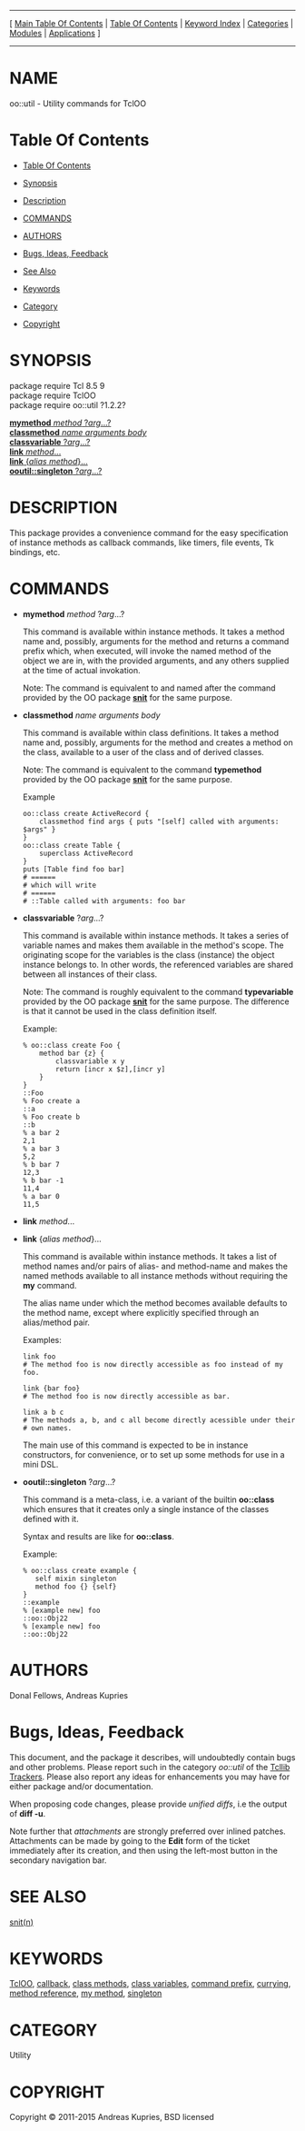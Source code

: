 
[//000000001]: # (oo::util \- Utility commands for TclOO)
[//000000002]: # (Generated from file 'meta\.man' by tcllib/doctools with format 'markdown')
[//000000003]: # (Copyright &copy; 2011\-2015 Andreas Kupries, BSD licensed)
[//000000004]: # (oo::util\(n\) 1\.2\.2 tcllib "Utility commands for TclOO")

<hr> [ <a href="../../../../toc.md">Main Table Of Contents</a> &#124; <a
href="../../../toc.md">Table Of Contents</a> &#124; <a
href="../../../../index.md">Keyword Index</a> &#124; <a
href="../../../../toc0.md">Categories</a> &#124; <a
href="../../../../toc1.md">Modules</a> &#124; <a
href="../../../../toc2.md">Applications</a> ] <hr>

# NAME

oo::util \- Utility commands for TclOO

# <a name='toc'></a>Table Of Contents

  - [Table Of Contents](#toc)

  - [Synopsis](#synopsis)

  - [Description](#section1)

  - [COMMANDS](#section2)

  - [AUTHORS](#section3)

  - [Bugs, Ideas, Feedback](#section4)

  - [See Also](#seealso)

  - [Keywords](#keywords)

  - [Category](#category)

  - [Copyright](#copyright)

# <a name='synopsis'></a>SYNOPSIS

package require Tcl 8\.5 9  
package require TclOO  
package require oo::util ?1\.2\.2?  

[__mymethod__ *method* ?*arg*\.\.\.?](#1)  
[__classmethod__ *name* *arguments* *body*](#2)  
[__classvariable__ ?*arg*\.\.\.?](#3)  
[__link__ *method*\.\.\.](#4)  
[__link__ \{*alias* *method*\}\.\.\.](#5)  
[__ooutil::singleton__ ?*arg*\.\.\.?](#6)  

# <a name='description'></a>DESCRIPTION

This package provides a convenience command for the easy specification of
instance methods as callback commands, like timers, file events, Tk bindings,
etc\.

# <a name='section2'></a>COMMANDS

  - <a name='1'></a>__mymethod__ *method* ?*arg*\.\.\.?

    This command is available within instance methods\. It takes a method name
    and, possibly, arguments for the method and returns a command prefix which,
    when executed, will invoke the named method of the object we are in, with
    the provided arguments, and any others supplied at the time of actual
    invokation\.

    Note: The command is equivalent to and named after the command provided by
    the OO package __[snit](\.\./snit/snit\.md)__ for the same purpose\.

  - <a name='2'></a>__classmethod__ *name* *arguments* *body*

    This command is available within class definitions\. It takes a method name
    and, possibly, arguments for the method and creates a method on the class,
    available to a user of the class and of derived classes\.

    Note: The command is equivalent to the command __typemethod__ provided
    by the OO package __[snit](\.\./snit/snit\.md)__ for the same purpose\.

    Example

        oo::class create ActiveRecord {
            classmethod find args { puts "[self] called with arguments: $args" }
        }
        oo::class create Table {
            superclass ActiveRecord
        }
        puts [Table find foo bar]
        # ======
        # which will write
        # ======
        # ::Table called with arguments: foo bar

  - <a name='3'></a>__classvariable__ ?*arg*\.\.\.?

    This command is available within instance methods\. It takes a series of
    variable names and makes them available in the method's scope\. The
    originating scope for the variables is the class \(instance\) the object
    instance belongs to\. In other words, the referenced variables are shared
    between all instances of their class\.

    Note: The command is roughly equivalent to the command __typevariable__
    provided by the OO package __[snit](\.\./snit/snit\.md)__ for the same
    purpose\. The difference is that it cannot be used in the class definition
    itself\.

    Example:

        % oo::class create Foo {
            method bar {z} {
                classvariable x y
                return [incr x $z],[incr y]
            }
        }
        ::Foo
        % Foo create a
        ::a
        % Foo create b
        ::b
        % a bar 2
        2,1
        % a bar 3
        5,2
        % b bar 7
        12,3
        % b bar -1
        11,4
        % a bar 0
        11,5

  - <a name='4'></a>__link__ *method*\.\.\.

  - <a name='5'></a>__link__ \{*alias* *method*\}\.\.\.

    This command is available within instance methods\. It takes a list of method
    names and/or pairs of alias\- and method\-name and makes the named methods
    available to all instance methods without requiring the __my__ command\.

    The alias name under which the method becomes available defaults to the
    method name, except where explicitly specified through an alias/method pair\.

    Examples:

        link foo
        # The method foo is now directly accessible as foo instead of my foo.

        link {bar foo}
        # The method foo is now directly accessible as bar.

        link a b c
        # The methods a, b, and c all become directly acessible under their
        # own names.

    The main use of this command is expected to be in instance constructors, for
    convenience, or to set up some methods for use in a mini DSL\.

  - <a name='6'></a>__ooutil::singleton__ ?*arg*\.\.\.?

    This command is a meta\-class, i\.e\. a variant of the builtin
    __oo::class__ which ensures that it creates only a single instance of
    the classes defined with it\.

    Syntax and results are like for __oo::class__\.

    Example:

        % oo::class create example {
           self mixin singleton
           method foo {} {self}
        }
        ::example
        % [example new] foo
        ::oo::Obj22
        % [example new] foo
        ::oo::Obj22

# <a name='section3'></a>AUTHORS

Donal Fellows, Andreas Kupries

# <a name='section4'></a>Bugs, Ideas, Feedback

This document, and the package it describes, will undoubtedly contain bugs and
other problems\. Please report such in the category *oo::util* of the [Tcllib
Trackers](http://core\.tcl\.tk/tcllib/reportlist)\. Please also report any ideas
for enhancements you may have for either package and/or documentation\.

When proposing code changes, please provide *unified diffs*, i\.e the output of
__diff \-u__\.

Note further that *attachments* are strongly preferred over inlined patches\.
Attachments can be made by going to the __Edit__ form of the ticket
immediately after its creation, and then using the left\-most button in the
secondary navigation bar\.

# <a name='seealso'></a>SEE ALSO

[snit\(n\)](\.\./snit/snit\.md)

# <a name='keywords'></a>KEYWORDS

[TclOO](\.\./\.\./\.\./\.\./index\.md\#tcloo),
[callback](\.\./\.\./\.\./\.\./index\.md\#callback), [class
methods](\.\./\.\./\.\./\.\./index\.md\#class\_methods), [class
variables](\.\./\.\./\.\./\.\./index\.md\#class\_variables), [command
prefix](\.\./\.\./\.\./\.\./index\.md\#command\_prefix),
[currying](\.\./\.\./\.\./\.\./index\.md\#currying), [method
reference](\.\./\.\./\.\./\.\./index\.md\#method\_reference), [my
method](\.\./\.\./\.\./\.\./index\.md\#my\_method),
[singleton](\.\./\.\./\.\./\.\./index\.md\#singleton)

# <a name='category'></a>CATEGORY

Utility

# <a name='copyright'></a>COPYRIGHT

Copyright &copy; 2011\-2015 Andreas Kupries, BSD licensed
